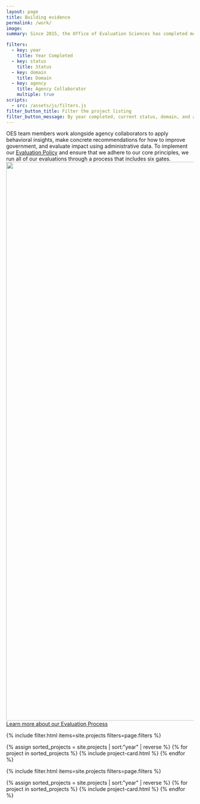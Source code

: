 ```yaml
---
layout: page
title: Building evidence
permalink: /work/
image:
summary: Since 2015, the Office of Evaluation Sciences has completed more than 70 evaluations with more than a dozen agencies. 

filters:
  - key: year
    title: Year Completed
  - key: status
    title: Status
  - key: domain
    title: Domain
  - key: agency
    title: Agency Collaborator
    multiple: true
scripts:
  - src: /assets/js/filters.js
filter_button_title: Filter the project listing
filter_button_message: By year completed, current status, domain, and agency collaborator
---
```


<p>OES team members work alongside agency collaborators to apply behavioral insights, make concrete recommendations for how to improve government, and evaluate impact using administrative data. To implement our <a href="{{ '/assets/files/evaluationpolicy.pdf' | prepend: site.baseurl }}">Evaluation Policy</a> and ensure that we adhere to our core principles, we run all of our evaluations through a process that includes six gates. 
  <br> <img src="{{ '/assets/img/oes-project-process-line.png' | prepend: site.baseurl }}" width="1500"><br>
  <a href="{{ '/methods' | prepend: site.baseurl }}">Learn more about our Evaluation Process</a>
</p>

{% include filter.html items=site.projects filters=page.filters %}
<div class="margin-top-4">
  <div class="grid-row grid-gap">
    {% assign sorted_projects = site.projects | sort:"year" | reverse %}
    {% for project in sorted_projects %}
      {% include project-card.html %}
    {% endfor %}
  </div>
</div>


{% include filter.html items=site.projects filters=page.filters %}
<div class="margin-top-4">
  <div class="grid-row grid-gap">
    {% assign sorted_projects = site.projects | sort:"year" | reverse %}
    {% for project in sorted_projects %}
      {% include project-card.html %}
    {% endfor %}
  </div>
</div>
